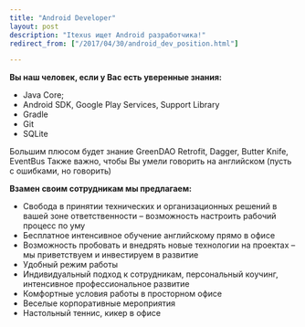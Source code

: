 ```yaml
---
title: "Android Developer"
layout: post
description: "Itexus ищет Android разработчика!"
redirect_from: ["/2017/04/30/android_dev_position.html"]

---
```


**Вы наш человек, если у Вас есть уверенные знания:**

- Java Core;
- Android SDK, Google Play Services, Support Library
- Gradle
- Git
- SQLite

Большим плюсом будет знание GreenDAO Retrofit, Dagger, Butter Knife, EventBus
Также важно, чтобы Вы умели говорить на английском (пусть с ошибками, но говорить)

**Взамен своим сотрудникам мы предлагаем:**

- Свобода в принятии технических и организационных решений в вашей зоне ответственности – возможность настроить рабочий процесс по уму
- Бесплатное интенсивное обучение английскому прямо в офисе
- Возможность пробовать и внедрять новые технологии на проектах – мы приветствуем и инвестируем в развитие
- Удобный режим работы
- Индивидуальный подход к сотрудникам, персональный коучинг, интенсивное профессиональное развитие
- Комфортные условия работы в просторном офисе
- Веселые корпоративные мероприятия
- Настольный теннис, кикер в офисе
